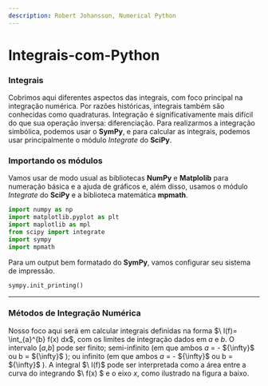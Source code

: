```yaml
---
description: Robert Johansson, Numerical Python
---
```


# Integrais-com-Python

### Integrais

Cobrimos aqui diferentes aspectos das integrais, com foco principal na integração numérica. Por razões históricas, integrais também são conhecidas como quadraturas. Integração é significativamente mais difícil do que sua operação inversa: diferenciação. Para realizarmos a integração simbólica, podemos usar o **SymPy**, e para calcular as integrais, podemos usar principalmente o módulo _Integrate_ do **SciPy**.

### Importando os módulos

Vamos usar de modo usual as bibliotecas **NumPy** e **Matplolib** para numeração básica e a ajuda de gráficos e, além disso, usamos o módulo _Integrate_ do **SciPy** e a biblioteca matemática **mpmath**.

```python
import numpy as np
import matplotlib.pyplot as plt 
import maplotlib as mpl
from scipy import integrate
import sympy
import mpmath
```
Para um output bem formatado do **SymPy**, vamos configurar seu sistema de impressão.

```python
sympy.init_printing()
```
___

### Métodos de Integração Numérica

Nosso foco aqui será em calcular integrais definidas na forma $\ I(f)= \int_{a}^{b} f(x) dx\$, com os limites de integração dados em _a_ e _b_. O intervalo [_a_,_b_] pode ser finito; semi-infinito (em que ambos _a_ = - $\{\infty}\$ ou b = $\{\infty}\$ ); ou infinito (em que ambos _a_ = - $\{\infty}\$ ou b = $\{\infty}\$ ).
A integral $\ I(f)\$ pode ser interpretada como a área entre a curva do integrando $\ f(x) \$ e o eixo _x_, como ilustrado na figura a baixo.

